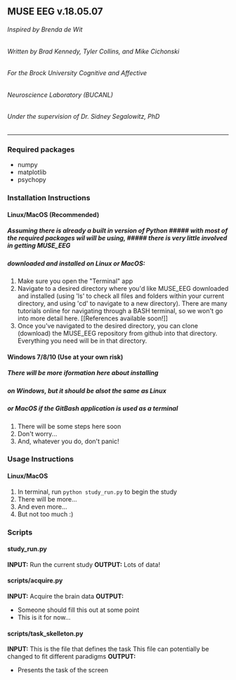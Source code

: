 ## MUSE EEG v.18.05.07  
###### Inspired by Brenda de Wit
###### Written by Brad Kennedy, Tyler Collins, and Mike Cichonski
###### For the Brock University Cognitive and Affective
###### Neuroscience Laboratory (BUCANL) 
###### Under the supervision of Dr. Sidney Segalowitz, PhD
___________________________________________________________

### Required packages
* numpy
* matplotlib
* psychopy

### Installation Instructions
#### Linux/MacOS (Recommended)
##### Assuming there is already a built in version of Python ##### with most of the required packages wil will be using, ##### there is very little involved in getting MUSE_EEG 
##### downloaded and installed on Linux or MacOS:
1. Make sure you open the "Terminal" app
2. Navigate to a desired directory where you'd like MUSE_EEG downloaded and installed (using 'ls' to check all files and folders within your current directory, and using 'cd' to navigate to a new directory). There are many tutorials online for navigating through a BASH terminal, so we won't go into more detail here. [[References available soon!]]
3. Once you've navigated to the desired directory, you can clone (download) the MUSE_EEG repository from github into that directory. Everything you need will be in that directory.
#### Windows 7/8/10 (Use at your own risk)
##### There will be more iformation here about installing
##### on Windows, but it should be alsot the same as Linux
##### or MacOS if the GitBash application is used as a terminal
1. There will be some steps here soon
2. Don't worry...
3. And, whatever you do, don't panic!

### Usage Instructions 
#### Linux/MacOS
1. In terminal, run `python study_run.py` to begin the study 
2. There will be more...
3. And even more...
4. But not too much :)

### Scripts

#### study_run.py

**INPUT:**
Run the current study
**OUTPUT:**
Lots of data!

#### scripts/acquire.py

**INPUT:**
Acquire the brain data
**OUTPUT:** 
* Someone should fill this out at some point
* This is it for now...

#### scripts/task_skelleton.py

**INPUT:**
This is the file that defines the task
This file can potentially be changed to fit different paradigms
**OUTPUT:**
* Presents the task of the screen
